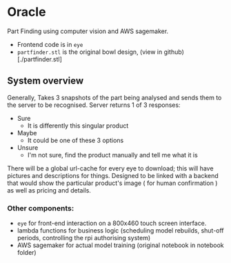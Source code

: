 # Oracle
Part Finding using computer vision and AWS sagemaker.

* Frontend code is in `eye`
* `partfinder.stl` is the original bowl design, (view in github)[./partfinder.stl]


## System overview

Generally, Takes 3 snapshots of the part being analysed and sends them to the server to be recognised.
Server returns 1 of 3 responses:
* Sure
	* It is differently this singular product
* Maybe
	* It could be one of these 3 options
* Unsure
	* I'm not sure, find the product manually and tell me what it is
	

There will be a global url-cache for every eye to download; this will have pictures and descriptions for things. Designed to be linked with a backend that would show the particular product's image ( for human confirmation ) as well as pricing and details.

### Other components:

* `eye` for front-end interaction on a 800x460 touch screen interface.
* lambda functions for business logic (scheduling model rebuilds, shut-off periods, controlling the rpi authorising system)
* AWS sagemaker for actual model training (original notebook in notebook folder)

